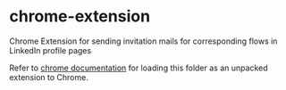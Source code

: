 # chrome-extension
Chrome Extension for sending invitation mails for corresponding flows in LinkedIn profile pages

Refer to [chrome documentation](https://developer.chrome.com/docs/extensions/mv3/getstarted/#unpacked) for loading this folder as an unpacked extension to Chrome.
